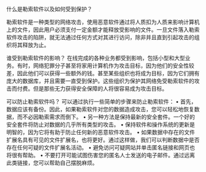 

什么是勒索软件以及如何受到保护？

勒索软件是一种类型的网络攻击，使用恶意软件通过将人质扣为人质来影响计算机上的文件，因此用户必须支付一定金额才能释放受影响的文件。一旦文件落入勒索软件攻击的陷阱，就无法通过任何方式对其进行访问，除非并且直到引起攻击的组织将其释放为止。

谁受到勒索软件的影响？
在线完成的各种业务都受到影响，包括小型和大型业务。有时，网络犯罪分子甚至将家用计算机作为攻击目标，因为他们的安全性较差，因此他们可以获得一些额外的钱。甚至某些组织也将成为目标，因为它们拥有庞大的数据库，并且需要一直受到保护。这些组织为保护其网络免受勒索软件的攻击而付费。但是那些无力获得安全保障的人将很容易成为攻击目标。

可以防止勒索软件吗？
可以通过执行一些简单的步骤来防止勒索软件：
 • 首先，数据应该有备份。因此，如果勒索软件对您的数据造成攻击，您可以轻松地恢复数据，而不必因勒索需求而倒下。
 • 另一种方法是保持最新的安全套件。一个好的安全套件将防止对数据的几乎所有类型的攻击。
 • 保持软件和操作系统的更新是明智的，因为它将有助于防止任何新的恶意软件攻击。
 • 如果数据中存在的文件扩展名具有可见的文件扩展名，也将更好。通过这样做，我们可以判断数据中是否存在任何可疑的文件扩展名活动。
 • 避免访问可疑网站并单击匿名链接和网页也将很有帮助。
 • 不要打开可能试图伤害您的匿名人士发送的电子邮件。通过远离此类链接，您可以帮助自己摆脱麻烦。
